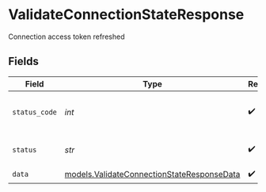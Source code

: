# ValidateConnectionStateResponse

Connection access token refreshed


## Fields

| Field                                                                                          | Type                                                                                           | Required                                                                                       | Description                                                                                    | Example                                                                                        |
| ---------------------------------------------------------------------------------------------- | ---------------------------------------------------------------------------------------------- | ---------------------------------------------------------------------------------------------- | ---------------------------------------------------------------------------------------------- | ---------------------------------------------------------------------------------------------- |
| `status_code`                                                                                  | *int*                                                                                          | :heavy_check_mark:                                                                             | HTTP Response Status Code                                                                      | 200                                                                                            |
| `status`                                                                                       | *str*                                                                                          | :heavy_check_mark:                                                                             | HTTP Response Status                                                                           | OK                                                                                             |
| `data`                                                                                         | [models.ValidateConnectionStateResponseData](../models/validateconnectionstateresponsedata.md) | :heavy_check_mark:                                                                             | N/A                                                                                            |                                                                                                |